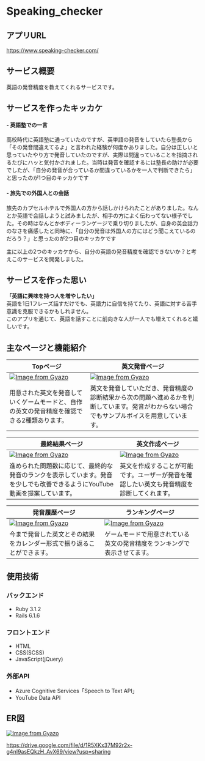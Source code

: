 # Speaking_checker

## アプリURL
https://www.speaking-checker.com/

## サービス概要
英語の発音精度を教えてくれるサービスです。

## サービスを作ったキッカケ
#### - 英語塾での一言
高校時代に英語塾に通っていたのですが、英単語の発音をしていたら塾長から「その発音間違えてるよ」と言われた経験が何度かありました。自分は正しいと思っていたやり方で発音していたのですが、実際は間違っていることを指摘されるたびにハッと気付かされました。当時は発音を確認するには塾長の助けが必要でしたが、「自分の発音が合っているか間違っているかを一人で判断できたら」と思ったのが1つ目のキッカケです

#### - 旅先での外国人との会話
旅先のカプセルホテルで外国人の方から話しかけられたことがありました。なんとか英語で会話しようと試みましたが、相手の方によく伝わってない様子でした。その時はなんとかボディーランゲージで乗り切りましたが、自身の英会話力のなさを痛感したと同時に、「自分の発音は外国人の方にはどう聞こえているのだろう？」と思ったのが2つ目のキッカケです

主に以上の2つのキッカケから、自分の英語の発音精度を確認できないか？と考えこのサービスを開発しました。

## サービスを作った思い
**「英語に興味を持つ人を増やしたい」**<br>
英語を1日1フレーズ話すだけでも、英語力に自信を持てたり、英語に対する苦手意識を克服できるかもしれません。<br>
このアプリを通じて、英語を話すことに前向きな人が一人でも増えてくれると嬉しいです。

## 主なページと機能紹介
| Topページ | 英文発音ページ |
| ---- | ---- |
| [![Image from Gyazo](https://i.gyazo.com/b38c76ef3768beb2a59a59cd9a49c605.png)](https://gyazo.com/b38c76ef3768beb2a59a59cd9a49c605) | [![Image from Gyazo](https://i.gyazo.com/876355557a0294a2028cd02885432258.gif)](https://gyazo.com/876355557a0294a2028cd02885432258) |
| 用意された英文を発音していくゲームモードと、自作の英文の発音精度を確認できる2種類あります。 | 英文を発音していただき、発音精度の診断結果から次の問題へ進めるかを判断しています。発音がわからない場合でもサンプルボイスを用意しています。 |

| 最終結果ページ | 英文作成ページ |
| ---- | ---- |
| [![Image from Gyazo](https://i.gyazo.com/2949f2710e14b902b7e08d2ec6ab1f7e.gif)](https://gyazo.com/2949f2710e14b902b7e08d2ec6ab1f7e) | [![Image from Gyazo](https://i.gyazo.com/6f9ed27d64f100f5b964804393a2f670.gif)](https://gyazo.com/6f9ed27d64f100f5b964804393a2f670) |
| 進められた問題数に応じて、最終的な発音のランクを表示しています。発音を少しでも改善できるようにYouTube動画を提案しています。 | 英文を作成することが可能です。ユーザーが発音を確認したい英文も発音精度を診断してくれます。 |

| 発音履歴ページ | ランキングページ |
| ---- | ---- |
| [![Image from Gyazo](https://i.gyazo.com/cacfa334340f03600ac0ac883a3b6a7d.gif)](https://gyazo.com/cacfa334340f03600ac0ac883a3b6a7d) | [![Image from Gyazo](https://i.gyazo.com/4ef9c66edc0b70309cd68a3c91bb6085.gif)](https://gyazo.com/4ef9c66edc0b70309cd68a3c91bb6085) |
| 今まで発音した英文とその結果をカレンダー形式で振り返ることができます。 | ゲームモードで用意されている英文の発音精度をランキングで表示させてます。 |

## 使用技術
### バックエンド
- Ruby 3.1.2
- Rails 6.1.6

### フロントエンド
- HTML
- CSS(SCSS)
- JavaScript(jQuery)

### 外部API
- Azure Cognitive Services「Speech to Text API」
- YouTube Data API

## ER図
[![Image from Gyazo](https://i.gyazo.com/9021adbf4887e67fb5e595c6586897bb.png)](https://gyazo.com/9021adbf4887e67fb5e595c6586897bb)

https://drive.google.com/file/d/1R5XKx37M92r2x-g4nI9asEQkzH_AvX69/view?usp=sharing
